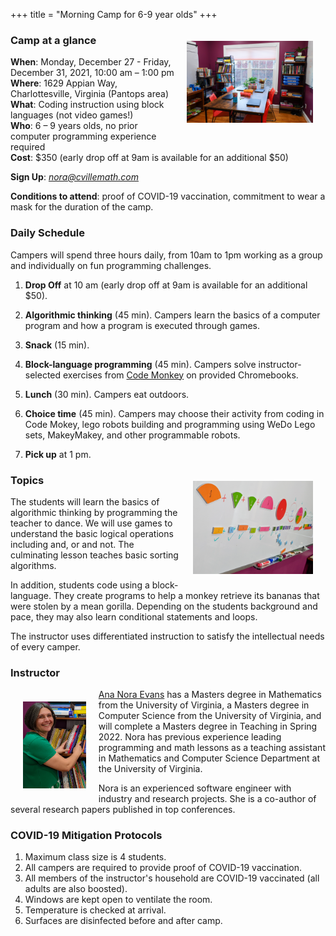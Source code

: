 +++
title = "Morning Camp for 6-9 year olds"
+++

<a href="/images/learningroombright.png"><img src="/images/learningroombright-smaller.png" width="40%" alt="Learning Room at CvilleMath" align="right" style="padding:20px;"></a>

### Camp at a glance

**When**: Monday, December 27 - Friday, December 31, 2021, 10:00 am &ndash; 1:00 pm  
**Where**: 1629 Appian Way, Charlottesville, Virginia (Pantops area)  
**What**: Coding instruction using block languages (not video games!)  
**Who**: 6 &ndash; 9 years olds, no prior computer programming experience required  
**Cost**: $350 (early drop off at 9am is available for an additional $50)

**Sign Up**: <a href="mailto:nora@cvillemath.com"><em>nora@cvillemath.com</em></a>

**Conditions to attend**: proof of COVID-19 vaccination, commitment to wear a mask for the duration of the camp.

### Daily Schedule


Campers will spend three hours daily, from 10am to 1pm working as a group and individually on fun programming challenges.

1. **Drop Off** at 10 am (early drop off at 9am is available for an additional $50).  
1. **Algorithmic thinking** (45 min).  Campers learn the basics of a computer program and how a program is executed through games.
1. **Snack** (15 min).
1. **Block-language programming** (45 min). Campers solve instructor-selected exercises from [Code Monkey](https://www.codemonkey.com/) on provided Chromebooks.
1. **Lunch** (30 min). Campers eat outdoors.
1. **Choice time** (45 min). Campers may choose their activity from coding in Code Mokey, lego robots building and programming using WeDo Lego sets, MakeyMakey, and other programmable robots.
1. **Pick up** at 1 pm.

   <a href="/images/fractions.png"><img src="/images/fractions-smaller.png" width="40%" alt="Visualizing Fractions" align="right" style="padding:20px;"></a>
 
### Topics

The students will learn the basics of algorithmic thinking by programming the teacher to dance. We will use games to understand the basic logical operations including and, or and not. The culminating lesson teaches basic sorting algorithms.

   
In addition, students code using a block-language. They create programs to help a monkey retrieve its bananas that were stolen by a mean gorilla. Depending on the students background and pace, they may also learn conditional statements and loops.
   
The instructor uses differentiated instruction to satisfy the intellectual needs of every camper.

### Instructor

<a href="/images/nora.png"><img src="/images/nora-smaller.png" width="20%" alt="Nora" align="left" style="padding:20px;"></a>

[Ana Nora Evans](//ananoraevans.org/) has a Masters degree in Mathematics from the University of
Virginia, a Masters degree in Computer Science from the University of
Virginia, and will complete a Masters degree in Teaching in Spring
2022. Nora has previous experience leading programming and math lessons as a teaching assistant in Mathematics and Computer Science Department at the University of Virginia.

Nora is an experienced software engineer with industry and research projects. She is a co-author of several research papers published in top conferences.

### COVID-19 Mitigation Protocols

1. Maximum class size is 4 students.
1. All campers are required to provide proof of COVID-19 vaccination.
1. All members of the instructor's household are COVID-19 vaccinated (all adults are also boosted).
1. Windows are kept open to ventilate the room.
1. Temperature is checked at arrival.
1. Surfaces are disinfected before and after camp.


